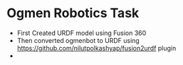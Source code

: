 # Ogmen Robotics Task
* First Created URDF model using Fusion 360
* Then converted ogmenbot to URDF using https://github.com/nilutpolkashyap/fusion2urdf plugin
* 

